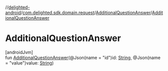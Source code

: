 //[delighted-android](../../../index.md)/[com.delighted.sdk.domain.request](../index.md)/[AdditionalQuestionAnswer](index.md)/[AdditionalQuestionAnswer](-additional-question-answer.md)

# AdditionalQuestionAnswer

[androidJvm]\
fun [AdditionalQuestionAnswer](-additional-question-answer.md)(@Json(name = &quot;id&quot;)id: [String](https://kotlinlang.org/api/latest/jvm/stdlib/kotlin/-string/index.html), @Json(name = &quot;value&quot;)value: [String](https://kotlinlang.org/api/latest/jvm/stdlib/kotlin/-string/index.html))
